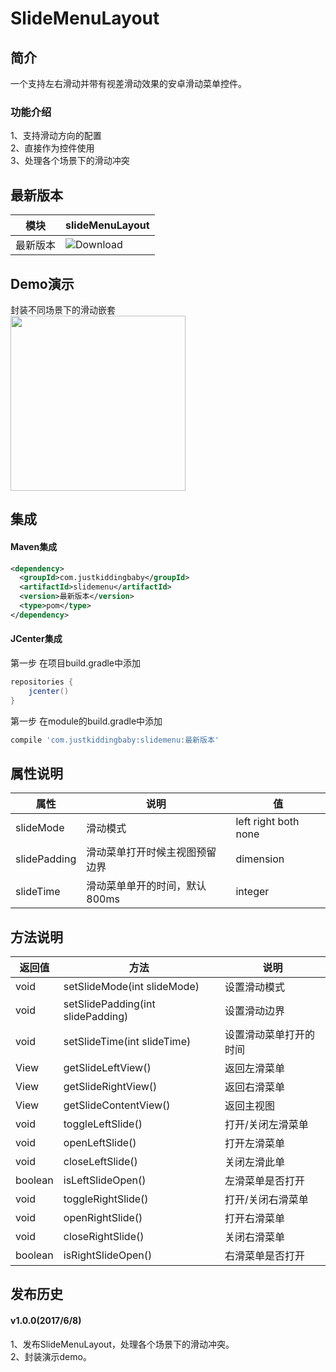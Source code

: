 # SlideMenuLayout
## 简介
一个支持左右滑动并带有视差滑动效果的安卓滑动菜单控件。
### 功能介绍
1、支持滑动方向的配置  
2、直接作为控件使用  
3、处理各个场景下的滑动冲突  
## 最新版本
模块|slideMenuLayout
---|---
最新版本|![Download](https://api.bintray.com/packages/jkb/maven/slidemenu/images/download.svg)

## Demo演示
  封装不同场景下的滑动嵌套  
<img src="/gif/demo.gif" width="280px"/>
## 集成
#### Maven集成
```xml
<dependency>
  <groupId>com.justkiddingbaby</groupId>
  <artifactId>slidemenu</artifactId>
  <version>最新版本</version>
  <type>pom</type>
</dependency>
```
#### JCenter集成
第一步 在项目build.gradle中添加
```gradle
repositories {
    jcenter()
}
```
第一步 在module的build.gradle中添加
```gradle
compile 'com.justkiddingbaby:slidemenu:最新版本'
```

## 属性说明
属性|说明|值
---|---|---
|slideMode|滑动模式|left right both none|
|slidePadding|滑动菜单打开时候主视图预留边界|dimension|
|slideTime|滑动菜单单开的时间，默认800ms|integer|

## 方法说明
返回值|方法|说明
---|---|---
|void|setSlideMode(int slideMode)|设置滑动模式|
|void|setSlidePadding(int slidePadding)|设置滑动边界|
|void|setSlideTime(int slideTime)|设置滑动菜单打开的时间|
|View|getSlideLeftView()|返回左滑菜单|
|View|getSlideRightView()|返回右滑菜单|
|View|getSlideContentView()|返回主视图|
|void|toggleLeftSlide()|打开/关闭左滑菜单|
|void|openLeftSlide()|打开左滑菜单|
|void|closeLeftSlide()|关闭左滑此单|
|boolean|isLeftSlideOpen()|左滑菜单是否打开|
|void|toggleRightSlide()|打开/关闭右滑菜单|
|void|openRightSlide()|打开右滑菜单|
|void|closeRightSlide()|关闭右滑菜单|
|boolean|isRightSlideOpen()|右滑菜单是否打开|

## 发布历史
#### v1.0.0(2017/6/8)
1、发布SlideMenuLayout，处理各个场景下的滑动冲突。  
2、封装演示demo。
